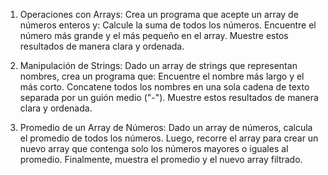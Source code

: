1. Operaciones con Arrays:
   Crea un programa que acepte un array de números enteros y:
   Calcule la suma de todos los números.
   Encuentre el número más grande y el más pequeño en el array.
   Muestre estos resultados de manera clara y ordenada.

2. Manipulación de Strings:
   Dado un array de strings que representan nombres, crea un programa que:
   Encuentre el nombre más largo y el más corto.
   Concatene todos los nombres en una sola cadena de texto separada por un guión medio ("-").
   Muestre estos resultados de manera clara y ordenada.

3. Promedio de un Array de Números:
   Dado un array de números, calcula el promedio de todos los números.
   Luego, recorre el array para crear un nuevo array que contenga solo los números mayores o iguales al promedio.
   Finalmente, muestra el promedio y el nuevo array filtrado.
